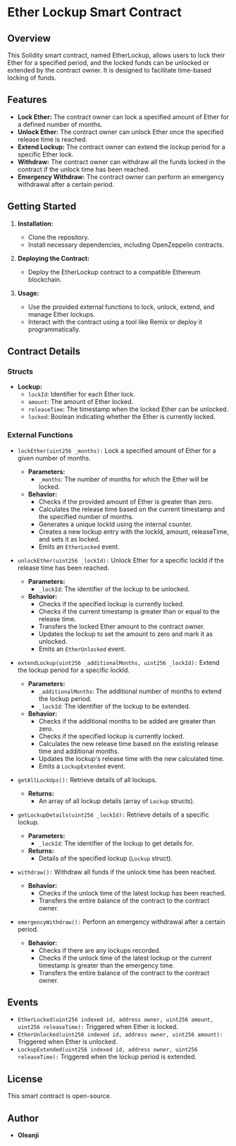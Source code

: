 # Ether Lockup Smart Contract

## Overview

This Solidity smart contract, named EtherLockup, allows users to lock their Ether for a specified period, and the locked funds can be unlocked or extended by the contract owner. It is designed to facilitate time-based locking of funds.

## Features

- **Lock Ether:** The contract owner can lock a specified amount of Ether for a defined number of months.
- **Unlock Ether:** The contract owner can unlock Ether once the specified release time is reached.
- **Extend Lockup:** The contract owner can extend the lockup period for a specific Ether lock.
- **Withdraw:** The contract owner can withdraw all the funds locked in the contract if the unlock time has been reached.
- **Emergency Withdraw:** The contract owner can perform an emergency withdrawal after a certain period.

## Getting Started

1. **Installation:**
   - Clone the repository.
   - Install necessary dependencies, including OpenZeppelin contracts.

2. **Deploying the Contract:**
   - Deploy the EtherLockup contract to a compatible Ethereum blockchain.

3. **Usage:**
   - Use the provided external functions to lock, unlock, extend, and manage Ether lockups.
   - Interact with the contract using a tool like Remix or deploy it programmatically.

## Contract Details

### Structs

- **Lockup:**
  - `lockId`: Identifier for each Ether lock.
  - `amount`: The amount of Ether locked.
  - `releaseTime`: The timestamp when the locked Ether can be unlocked.
  - `locked`: Boolean indicating whether the Ether is currently locked.

### External Functions

- `lockEther(uint256 _months):` Lock a specified amount of Ether for a given number of months.
  - **Parameters:**
    - `_months`: The number of months for which the Ether will be locked.
  - **Behavior:**
    - Checks if the provided amount of Ether is greater than zero.
    - Calculates the release time based on the current timestamp and the specified number of months.
    - Generates a unique lockId using the internal counter.
    - Creates a new lockup entry with the lockId, amount, releaseTime, and sets it as locked.
    - Emits an `EtherLocked` event.

- `unlockEther(uint256 _lockId):` Unlock Ether for a specific lockId if the release time has been reached.
  - **Parameters:**
    - `_lockId`: The identifier of the lockup to be unlocked.
  - **Behavior:**
    - Checks if the specified lockup is currently locked.
    - Checks if the current timestamp is greater than or equal to the release time.
    - Transfers the locked Ether amount to the contract owner.
    - Updates the lockup to set the amount to zero and mark it as unlocked.
    - Emits an `EtherUnlocked` event.

- `extendLockup(uint256 _additionalMonths, uint256 _lockId):` Extend the lockup period for a specific lockId.
  - **Parameters:**
    - `_additionalMonths`: The additional number of months to extend the lockup period.
    - `_lockId`: The identifier of the lockup to be extended.
  - **Behavior:**
    - Checks if the additional months to be added are greater than zero.
    - Checks if the specified lockup is currently locked.
    - Calculates the new release time based on the existing release time and additional months.
    - Updates the lockup's release time with the new calculated time.
    - Emits a `LockupExtended` event.

- `getAllLockUps():` Retrieve details of all lockups.
  - **Returns:**
    - An array of all lockup details (array of `Lockup` structs).

- `getLockupDetails(uint256 _lockId):` Retrieve details of a specific lockup.
  - **Parameters:**
    - `_lockId`: The identifier of the lockup to get details for.
  - **Returns:**
    - Details of the specified lockup (`Lockup` struct).

- `withdraw():` Withdraw all funds if the unlock time has been reached.
  - **Behavior:**
    - Checks if the unlock time of the latest lockup has been reached.
    - Transfers the entire balance of the contract to the contract owner.

- `emergencyWithdraw():` Perform an emergency withdrawal after a certain period.
  - **Behavior:**
    - Checks if there are any lockups recorded.
    - Checks if the unlock time of the latest lockup or the current timestamp is greater than the emergency time.
    - Transfers the entire balance of the contract to the contract owner.

## Events

- `EtherLocked(uint256 indexed id, address owner, uint256 amount, uint256 releaseTime):` Triggered when Ether is locked.
- `EtherUnlocked(uint256 indexed id, address owner, uint256 amount):` Triggered when Ether is unlocked.
- `LockupExtended(uint256 indexed id, address owner, uint256 releaseTime):` Triggered when the lockup period is extended.

## License

This smart contract is open-source.

## Author

- **Oleanji**

